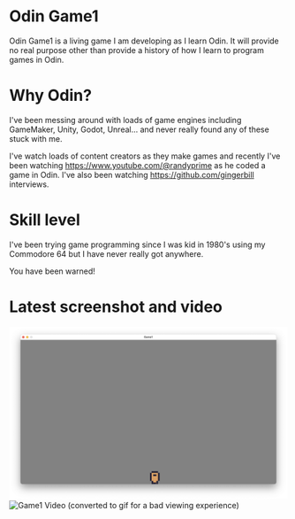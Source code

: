 # Odin Game1
Odin Game1 is a living game I am developing as I learn Odin.  It will provide no real purpose other than provide a history of how I learn to program games in Odin.

# Why Odin?
I've been messing around with loads of game engines including GameMaker, Unity, Godot, Unreal... and never really found any of these stuck with me.

I've watch loads of content creators as they make games and recently I've been watching https://www.youtube.com/@randyprime as he coded a game in Odin.  I've also been watching https://github.com/gingerbill interviews.

# Skill level
I've been trying game programming since I was kid in 1980's using my Commodore 64 but I have never really got anywhere.

You have been warned!

# Latest screenshot and video

![Game1 Screenshot](./screenshot1.png)
![Game1 Video](./video1.gif) (converted to gif for a bad viewing experience)

